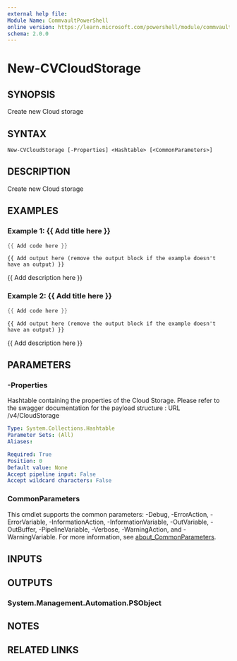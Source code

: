 ```yaml
---
external help file:
Module Name: CommvaultPowerShell
online version: https://learn.microsoft.com/powershell/module/commvaultpowershell/new-cvcloudstorage
schema: 2.0.0
---
```


# New-CVCloudStorage

## SYNOPSIS
Create new Cloud storage

## SYNTAX

```
New-CVCloudStorage [-Properties] <Hashtable> [<CommonParameters>]
```

## DESCRIPTION
Create new Cloud storage

## EXAMPLES

### Example 1: {{ Add title here }}
```powershell
{{ Add code here }}
```

```output
{{ Add output here (remove the output block if the example doesn't have an output) }}
```

{{ Add description here }}

### Example 2: {{ Add title here }}
```powershell
{{ Add code here }}
```

```output
{{ Add output here (remove the output block if the example doesn't have an output) }}
```

{{ Add description here }}

## PARAMETERS

### -Properties
Hashtable containing the properties of the Cloud Storage.
Please refer to the swagger documentation for the payload structure : URL /v4/CloudStorage

```yaml
Type: System.Collections.Hashtable
Parameter Sets: (All)
Aliases:

Required: True
Position: 0
Default value: None
Accept pipeline input: False
Accept wildcard characters: False
```

### CommonParameters
This cmdlet supports the common parameters: -Debug, -ErrorAction, -ErrorVariable, -InformationAction, -InformationVariable, -OutVariable, -OutBuffer, -PipelineVariable, -Verbose, -WarningAction, and -WarningVariable. For more information, see [about_CommonParameters](http://go.microsoft.com/fwlink/?LinkID=113216).

## INPUTS

## OUTPUTS

### System.Management.Automation.PSObject

## NOTES

## RELATED LINKS

